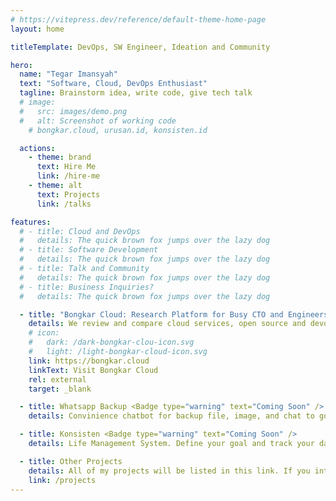 ```yaml
---
# https://vitepress.dev/reference/default-theme-home-page
layout: home

titleTemplate: DevOps, SW Engineer, Ideation and Community  

hero:
  name: "Tegar Imansyah"
  text: "Software, Cloud, DevOps Enthusiast"
  tagline: Brainstorm idea, write code, give tech talk 
  # image:
  #   src: images/demo.png
  #   alt: Screenshot of working code
    # bongkar.cloud, urusan.id, konsisten.id

  actions:
    - theme: brand
      text: Hire Me
      link: /hire-me
    - theme: alt
      text: Projects
      link: /talks

features:
  # - title: Cloud and DevOps
  #   details: The quick brown fox jumps over the lazy dog
  # - title: Software Development
  #   details: The quick brown fox jumps over the lazy dog
  # - title: Talk and Community
  #   details: The quick brown fox jumps over the lazy dog
  # - title: Business Inquiries?
  #   details: The quick brown fox jumps over the lazy dog

  - title: "Bongkar Cloud: Research Platform for Busy CTO and Engineers"
    details: We review and compare cloud services, open source and devops tools for real use case, so you don't have to.
    # icon:
    #   dark: /dark-bongkar-clou-icon.svg
    #   light: /light-bongkar-cloud-icon.svg
    link: https://bongkar.cloud
    linkText: Visit Bongkar Cloud
    rel: external
    target: _blank

  - title: Whatsapp Backup <Badge type="warning" text="Coming Soon" />
    details: Convinience chatbot for backup file, image, and chat to google drive. Simply forward it to us (or your own number).

  - title: Konsisten <Badge type="warning" text="Coming Soon" />
    details: Life Management System. Define your goal and track your daily whether it's align with it or not. 

  - title: Other Projects
    details: All of my projects will be listed in this link. If you interested built something with me, then I more then welcome to discuss about it.
    link: /projects
---
```


